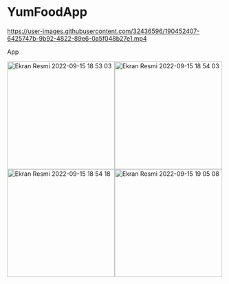 # YumFoodApp

https://user-images.githubusercontent.com/32436596/190452407-6425747b-9b92-4822-89e6-0a5f048b27e1.mp4

App

<img alt="Ekran Resmi 2022-09-15 18 53 03" src="https://user-images.githubusercontent.com/32436596/190451056-f33cbc07-13cf-48c8-9c40-ab4e086c6d05.png" width="250"/><img alt="Ekran Resmi 2022-09-15 18 54 03" src="https://user-images.githubusercontent.com/32436596/190451082-d9828fd1-7c74-49f2-8cb7-f0371cd166ec.png" width="250"/><img  alt="Ekran Resmi 2022-09-15 18 54 18" src="https://user-images.githubusercontent.com/32436596/190451091-b2260179-5d66-454e-8ecf-a9cb7be61e0b.png" width="250"/><img alt="Ekran Resmi 2022-09-15 19 05 08" src="https://user-images.githubusercontent.com/32436596/190452921-5d70da45-4157-48e2-9da1-f4530b928f51.png" width="250">
